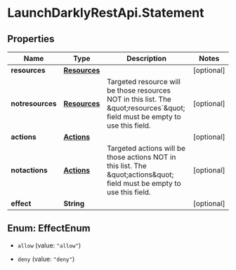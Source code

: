 # LaunchDarklyRestApi.Statement

## Properties
Name | Type | Description | Notes
------------ | ------------- | ------------- | -------------
**resources** | [**Resources**](Resources.md) |  | [optional] 
**notresources** | [**Resources**](Resources.md) | Targeted resource will be those resources NOT in this list. The \&quot;resources&#x60;\&quot; field must be empty to use this field. | [optional] 
**actions** | [**Actions**](Actions.md) |  | [optional] 
**notactions** | [**Actions**](Actions.md) | Targeted actions will be those actions NOT in this list. The \&quot;actions\&quot; field must be empty to use this field. | [optional] 
**effect** | **String** |  | [optional] 


<a name="EffectEnum"></a>
## Enum: EffectEnum


* `allow` (value: `"allow"`)

* `deny` (value: `"deny"`)




